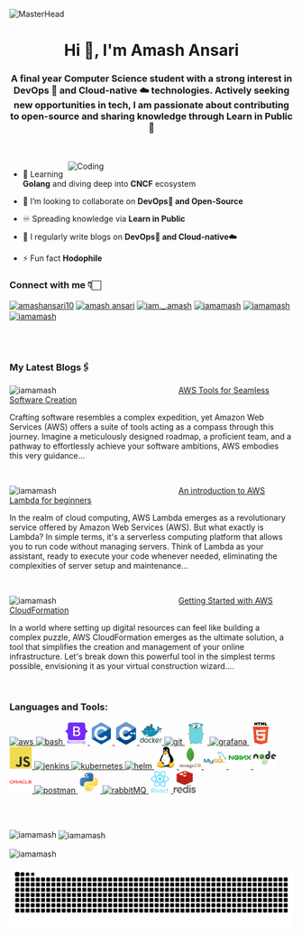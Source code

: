 ![MasterHead](https://user-images.githubusercontent.com/74038190/225813708-98b745f2-7d22-48cf-9150-083f1b00d6c9.gif)
<h1 align="center">Hi 👋, I'm Amash Ansari</h1>
<h3 align="center">A final year Computer Science student with a strong interest in DevOps 🥑 and Cloud-native ☁️ technologies. Actively seeking new opportunities in tech, I am passionate about contributing to open-source and sharing knowledge through Learn in Public 📢</h3>
<br>
<br>
<img align="right" alt="Coding" width="400" src="https://github.com/iamamash/iamamash/assets/42666741/87dfb759-060c-4bd3-8242-a1daca6dc256">

- 🌱 Learning **Golang** and diving deep into **CNCF** ecosystem

- 👯 I’m looking to collaborate on **DevOps🥑 and Open-Source**

- ♾️ Spreading knowledge via **Learn in Public**

- 📝 I regularly write blogs on **DevOps🥑 and Cloud-native☁️**

- ⚡ Fun fact **Hodophile**

<h3 align="left">Connect with me 👇🏻</h3>
<p align="left">
<a href="https://twitter.com/amashansari10" target="blank"><img align="center" src="https://raw.githubusercontent.com/rahuldkjain/github-profile-readme-generator/master/src/images/icons/Social/twitter.svg" alt="amashansari10" height="30" width="40" /></a>
<a href="https://www.linkedin.com/in/amash-ansari-719667226/" target="blank"><img align="center" src="https://raw.githubusercontent.com/rahuldkjain/github-profile-readme-generator/master/src/images/icons/Social/linked-in-alt.svg" alt="amash ansari" height="30" width="40" /></a>
<a href="https://instagram.com/iam._.amash" target="blank"><img align="center" src="https://raw.githubusercontent.com/rahuldkjain/github-profile-readme-generator/master/src/images/icons/Social/instagram.svg" alt="iam._.amash" height="30" width="40" /></a>
<a href="https://hashnode.com/@AMASH" target="blank"><img align="center" src="https://cdn.hashnode.com/res/hashnode/image/upload/v1611902473383/CDyAuTy75.png?auto=compress.svg" alt="iamamash" height="30" width="30" /></a>
<a href="https://www.leetcode.com/iamamash" target="blank"><img align="center" src="https://raw.githubusercontent.com/rahuldkjain/github-profile-readme-generator/master/src/images/icons/Social/leet-code.svg" alt="iamamash" height="30" width="40" /></a>
<a href="https://bento.me/amash-ansari" target="blank"><img align="center" src="https://cdn-1.webcatalog.io/catalog/bento-me/bento-me-icon-filled-256.png?v=1699344519389.svg" alt="iamamash" height="30" width="30" /></a>
</p>

<br>
<br>

### My Latest Blogs🖇️
<div>
  <p> <a href="https://noobdevblog.hashnode.dev/aws-tools-for-seamless-software-creation" target="_blank" rel="noreferrer"> <img align="left" src="https://cdn.hashnode.com/res/hashnode/image/upload/v1704276813486/cafd8f37-b81b-4b51-8047-09f5e5041b03.jpeg?w=1600&h=840&fit=crop&crop=entropy&auto=compress,format&format=webp" alt="iamamash" width="300" /> </a> </p>
  <p> <a href="https://noobdevblog.hashnode.dev/aws-tools-for-seamless-software-creation" target="_blank" rel="noreferrer"> AWS Tools for Seamless Software Creation </a> </p>
  <p> Crafting software resembles a complex expedition, yet Amazon Web Services (AWS) offers a suite of tools acting as a compass through this journey. Imagine a meticulously designed roadmap, a proficient team, and a pathway to effortlessly achieve your software ambitions, AWS embodies this very guidance... </p>
</div>
<br>
<div>
  <p> <a href="https://noobdevblog.hashnode.dev/an-introduction-to-aws-lambda-for-beginners" target="_blank" rel="noreferrer"> <img align="left" src="https://cdn.hashnode.com/res/hashnode/image/upload/v1704207221105/7a3be15d-8c89-451c-b04f-a249a76ae932.jpeg?w=1600&h=840&fit=crop&crop=entropy&auto=compress,format&format=webp" alt="iamamash" width="300" /> </a> </p>
  <p> <a href="https://noobdevblog.hashnode.dev/an-introduction-to-aws-lambda-for-beginners" target="_blank" rel="noreferrer"> An introduction to AWS Lambda for beginners </a> </p>
  <p> In the realm of cloud computing, AWS Lambda emerges as a revolutionary service offered by Amazon Web Services (AWS). But what exactly is Lambda? In simple terms, it's a serverless computing platform that allows you to run code without managing servers. Think of Lambda as your assistant, ready to execute your code whenever needed, eliminating the complexities of server setup and maintenance... </p>
</div>
<br>
<div>
  <p> <a href="https://noobdevblog.hashnode.dev/getting-started-with-aws-cloudformation" target="_blank" rel="noreferrer"> <img align="left" src="https://cdn.hashnode.com/res/hashnode/image/upload/v1704202380304/e6bbbd6f-5375-48b9-8c5e-3141d2d251eb.jpeg?w=1600&h=840&fit=crop&crop=entropy&auto=compress,format&format=webp" alt="iamamash" width="300" /> </a> </p>
  <p> <a href="https://noobdevblog.hashnode.dev/getting-started-with-aws-cloudformation" target="_blank" rel="noreferrer"> Getting Started with AWS CloudFormation </a> </p>
  <p> In a world where setting up digital resources can feel like building a complex puzzle, AWS CloudFormation emerges as the ultimate solution, a tool that simplifies the creation and management of your online infrastructure. Let's break down this powerful tool in the simplest terms possible, envisioning it as your virtual construction wizard.... </p>
</div>

<br>

<h3 align="left">Languages and Tools:</h3>
<p align="left"> <a href="https://aws.amazon.com" target="_blank" rel="noreferrer"> <img src="https://cdn.worldvectorlogo.com/logos/amazon-web-services-2.svg" alt="aws" width="40" height="40"/> </a> <a href="https://www.gnu.org/software/bash/" target="_blank" rel="noreferrer"> <img src="https://www.vectorlogo.zone/logos/gnu_bash/gnu_bash-icon.svg" alt="bash" width="40" height="40"/> </a> <a href="https://getbootstrap.com" target="_blank" rel="noreferrer"> <img src="https://raw.githubusercontent.com/devicons/devicon/master/icons/bootstrap/bootstrap-plain-wordmark.svg" alt="bootstrap" width="40" height="40"/> </a> <a href="https://www.cprogramming.com/" target="_blank" rel="noreferrer"> <img src="https://raw.githubusercontent.com/devicons/devicon/master/icons/c/c-original.svg" alt="c" width="40" height="40"/> </a> <a href="https://www.w3schools.com/cpp/" target="_blank" rel="noreferrer"> <img src="https://raw.githubusercontent.com/devicons/devicon/master/icons/cplusplus/cplusplus-original.svg" alt="cplusplus" width="40" height="40"/> </a> <a href="https://www.docker.com/" target="_blank" rel="noreferrer"> <img src="https://raw.githubusercontent.com/devicons/devicon/master/icons/docker/docker-original-wordmark.svg" alt="docker" width="40" height="40"/> </a> <a href="https://git-scm.com/" target="_blank" rel="noreferrer"> <img src="https://www.vectorlogo.zone/logos/git-scm/git-scm-icon.svg" alt="git" width="40" height="40"/> </a> <a href="https://golang.org" target="_blank" rel="noreferrer"> <img src="https://raw.githubusercontent.com/devicons/devicon/master/icons/go/go-original.svg" alt="go" width="40" height="40"/> </a> <a href="https://grafana.com" target="_blank" rel="noreferrer"> <img src="https://www.vectorlogo.zone/logos/grafana/grafana-icon.svg" alt="grafana" width="40" height="40"/> </a> <a href="https://www.w3.org/html/" target="_blank" rel="noreferrer"> <img src="https://raw.githubusercontent.com/devicons/devicon/master/icons/html5/html5-original-wordmark.svg" alt="html5" width="40" height="40"/> </a> <a href="https://developer.mozilla.org/en-US/docs/Web/JavaScript" target="_blank" rel="noreferrer"> <img src="https://raw.githubusercontent.com/devicons/devicon/master/icons/javascript/javascript-original.svg" alt="javascript" width="40" height="40"/> </a> <a href="https://www.jenkins.io" target="_blank" rel="noreferrer"> <img src="https://www.vectorlogo.zone/logos/jenkins/jenkins-icon.svg" alt="jenkins" width="40" height="40"/> </a> <a href="https://kubernetes.io" target="_blank" rel="noreferrer"> <img src="https://www.vectorlogo.zone/logos/kubernetes/kubernetes-icon.svg" alt="kubernetes" width="40" height="40"/> </a> <a href="https://helm.sh/" target="_blank" rel="noreferrer"> <img src="https://www.vectorlogo.zone/logos/helmsh/helmsh-ar21.svg" alt="helm" width="80" height="40"/> </a> <a href="https://www.linux.org/" target="_blank" rel="noreferrer"> <img src="https://raw.githubusercontent.com/devicons/devicon/master/icons/linux/linux-original.svg" alt="linux" width="40" height="40"/> </a> <a href="https://www.mongodb.com/" target="_blank" rel="noreferrer"> <img src="https://raw.githubusercontent.com/devicons/devicon/master/icons/mongodb/mongodb-original-wordmark.svg" alt="mongodb" width="40" height="40"/> </a> <a href="https://www.mysql.com/" target="_blank" rel="noreferrer"> <img src="https://raw.githubusercontent.com/devicons/devicon/master/icons/mysql/mysql-original-wordmark.svg" alt="mysql" width="40" height="40"/> </a> <a href="https://www.nginx.com" target="_blank" rel="noreferrer"> <img src="https://raw.githubusercontent.com/devicons/devicon/master/icons/nginx/nginx-original.svg" alt="nginx" width="40" height="40"/> </a> <a href="https://nodejs.org" target="_blank" rel="noreferrer"> <img src="https://raw.githubusercontent.com/devicons/devicon/master/icons/nodejs/nodejs-original-wordmark.svg" alt="nodejs" width="40" height="40"/> </a> <a href="https://www.oracle.com/" target="_blank" rel="noreferrer"> <img src="https://raw.githubusercontent.com/devicons/devicon/master/icons/oracle/oracle-original.svg" alt="oracle" width="40" height="40"/> </a> <a href="https://postman.com" target="_blank" rel="noreferrer"> <img src="https://www.vectorlogo.zone/logos/getpostman/getpostman-icon.svg" alt="postman" width="40" height="40"/> </a> <a href="https://www.python.org" target="_blank" rel="noreferrer"> <img src="https://raw.githubusercontent.com/devicons/devicon/master/icons/python/python-original.svg" alt="python" width="40" height="40"/> </a> <a href="https://www.rabbitmq.com" target="_blank" rel="noreferrer"> <img src="https://www.vectorlogo.zone/logos/rabbitmq/rabbitmq-icon.svg" alt="rabbitMQ" width="40" height="40"/> </a> <a href="https://reactjs.org/" target="_blank" rel="noreferrer"> <img src="https://raw.githubusercontent.com/devicons/devicon/master/icons/react/react-original-wordmark.svg" alt="react" width="40" height="40"/> </a> <a href="https://redis.io" target="_blank" rel="noreferrer"> <img src="https://raw.githubusercontent.com/devicons/devicon/master/icons/redis/redis-original-wordmark.svg" alt="redis" width="40" height="40"/> </a> </p>
<br>
<br>

<div>
<p><img align="left" src="https://github-readme-stats.vercel.app/api/top-langs?username=iamamash&show_icons=true&locale=en&layout=compact" alt="iamamash" /></p>

<p>&nbsp;<img align="center" src="https://github-readme-stats.vercel.app/api?username=iamamash&show_icons=true&locale=en" alt="iamamash" /></p>
</div>


<p><img align="center" src="https://github-readme-streak-stats.herokuapp.com/?user=iamamash&" alt="iamamash" /></p>


<div>

   ![Snake animation](https://github.com/iamamash/iamamash/blob/output/github-contribution-grid-snake.svg)
</div>
